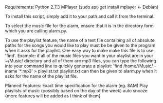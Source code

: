 Requirements:
	Python 2.7.3
	MPlayer (sudo apt-get install mplayer <- Debian)

To install this script, simply add it to your path and call it from the terminal.

To select the music file for the alarm, ensure that it is in the directory form which you are calling
alarm.py.

To use the playlist feature, the name of a text file containing all of absolute paths for the songs
you would like to play must be be given to the program when it asks for the playlist. One easy way to
make make this file is to use 'find'.
	Example: if all of the music files you want in your playlist are in your ~/Music/ directory and
		all of them are mp3 files, you can type the following into your command line to quickly
		generate a playlist:
			'find /home/<yourHomeDirectory>/Music/ -iname '*.mp3' > playlist.txt
		playlist.txt can then be given to alarm.py when it asks for the name of the playlist file.

Planned Features:
	Exact time specification for the alarm (eg. 8AM) <complete>
	Play playlists of music (possibly based on the day of the week) <complete>
	auto snooze <in progress>
	{more features will be added as I think of them}
